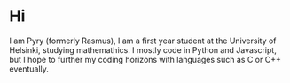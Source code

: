 # Hi

I am Pyry (formerly Rasmus), I am a first year student at the University of Helsinki, studying mathemathics. I mostly code in Python and Javascript, but I hope to further my coding horizons with languages such as C or C++ eventually. 

<!---
pyrysj/pyrysj is a ✨ special ✨ repository because its `README.md` (this file) appears on your GitHub profile.
You can click the Preview link to take a look at your changes.
--->
